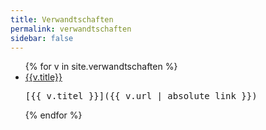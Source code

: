 ```yaml
---
title: Verwandtschaften
permalink: verwandtschaften
sidebar: false
---
```


<ul>
{% for v in site.verwandtschaften %}
<li><a href="{{ v.url | link }}">{{v.title}}</a><pre>[{{ v.titel }}]({{ v.url | absolute_link }})</pre></li>
{% endfor %}
</ul>

